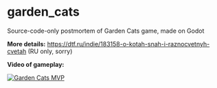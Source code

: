 # garden_cats
Source-code-only postmortem of Garden Cats game, made on Godot 

**More details:** https://dtf.ru/indie/183158-o-kotah-snah-i-raznocvetnyh-cvetah (RU only, sorry)

**Video of gameplay:**

[![Garden Cats MVP](https://img.youtube.com/vi/EsakqC53VaI/0.jpg)](https://youtu.be/EsakqC53VaI "Garden Cats MVP")

